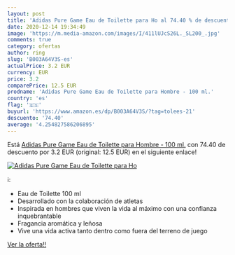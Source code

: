 ```yaml
---
layout: post
title: 'Adidas Pure Game Eau de Toilette para Ho al 74.40 % de descuento'
date: 2020-12-14 19:34:49
image: 'https://m.media-amazon.com/images/I/411lUJcS26L._SL200_.jpg'
comments: true
category: ofertas
author: ring
slug: 'B003A64V3S-es'
actualPrice: 3.2 EUR
currency: EUR
price: 3.2
comparePrice: 12.5 EUR
prodname: 'Adidas Pure Game Eau de Toilette para Hombre - 100 ml.'
country: 'es'
flag: '🇪🇸'
buyurl: 'https://www.amazon.es/dp/B003A64V3S/?tag=tolees-21'
descuento: '74.40'
average: '4.254827586206895'
---
```


Está [Adidas Pure Game Eau de Toilette para Hombre - 100 ml.](https://www.amazon.es/dp/B003A64V3S/?tag=tolees-21) con 74.40 de descuento por 3.2 EUR (original: 12.5 EUR) en el siguiente enlace!

[![Adidas Pure Game Eau de Toilette para Ho](https://m.media-amazon.com/images/I/411lUJcS26L._SL200_.jpg)](https://www.amazon.es/dp/B003A64V3S/?tag=tolees-21)

ℹ️:

- Eau de Toilette 100 ml
- Desarrollado con la colaboración de atletas
- Inspirada en hombres que viven la vida al máximo con una confianza inquebrantable
- Fragancia aromática y leñosa
- Vive una vida activa tanto dentro como fuera del terreno de juego

[Ver la oferta!!](https://www.amazon.es/dp/B003A64V3S/?tag=tolees-21)

